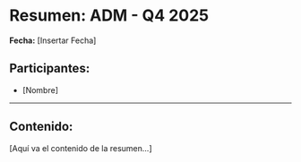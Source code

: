 # Resumen: ADM - Q4 2025

**Fecha:** [Insertar Fecha]

## Participantes:
* [Nombre]

---

## Contenido:

[Aquí va el contenido de la resumen...]